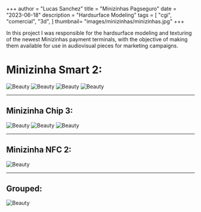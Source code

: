  +++
author = "Lucas Sanchez"
title = "Minizinhas Pagseguro"
date = "2023-06-18"
description = "Hardsurface Modeling"
tags = [
    "cgi",
    "comercial",
    "3d",
]
thumbnail= "images/minizinhas/minizinhas.jpg"
+++

In this project I was responsible for the hardsurface modeling and texturing of the newest Minizinhas payment terminals, with the objective of making them available for use in audiovisual pieces for marketing campaigns.


# Minizinha Smart 2:

![Beauty](/images/minizinhas/10.jpg)
![Beauty](/images/minizinhas/01.jpg)
![Beauty](/images/minizinhas/02.jpg)
![Beauty](/images/minizinhas/03.jpg)

---

## Minizinha Chip 3:

![Beauty](/images/minizinhas/05.jpg)
![Beauty](/images/minizinhas/06.jpg)
![Beauty](/images/minizinhas/07.jpg)

---

## Minizinha NFC 2:

![Beauty](/images/minizinhas/09.jpg)

---

## Grouped:

![Beauty](/images/minizinhas/11.png)


